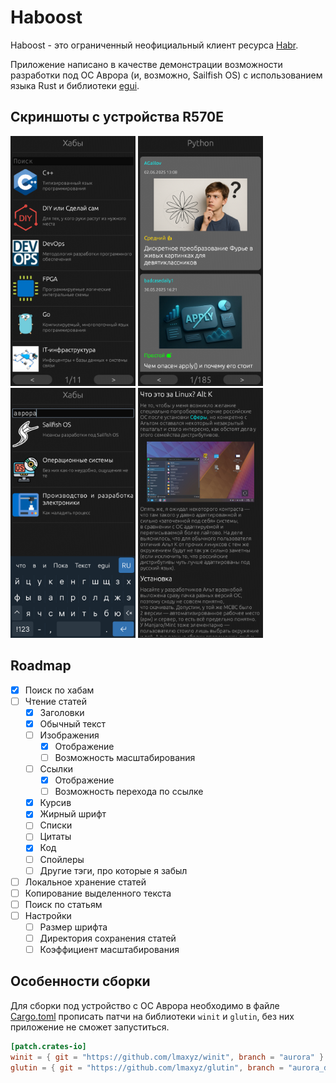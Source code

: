 # Haboost

Haboost - это ограниченный неофициальный клиент ресурса [Habr](https://habr.com).

Приложение написано в качестве демонстрации возможности разработки под ОС Аврора (и, возможно, Sailfish OS) с использованием языка Rust и библиотеки [egui](https://github.com/emilk/egui).

## Скриншоты с устройства R570E

<img src="screenshots/1.png" alt="screenshot 1" width=200>
<img src="screenshots/2.png" alt="screenshot 2" width=200>
<img src="screenshots/3.png" alt="screenshot 3" width=200>
<img src="screenshots/4.png" alt="screenshot 4" width=200>

## Roadmap

- [x] Поиск по хабам
- [ ] Чтение статей
  - [x] Заголовки
  - [x] Обычный текст
  - [ ] Изображения
    - [x] Отображение
    - [ ] Возможность масштабирования
  - [ ] Ссылки
    - [x] Отображение
    - [ ] Возможность перехода по ссылке
  - [x] Курсив
  - [x] Жирный шрифт
  - [ ] Списки
  - [ ] Цитаты
  - [x] Код
  - [ ] Спойлеры
  - [ ] Другие тэги, про которые я забыл
- [ ] Локальное хранение статей
- [ ] Копирование выделенного текста
- [ ] Поиск по статьям
- [ ] Настройки
  - [ ] Размер шрифта
  - [ ] Директория сохранения статей
  - [ ] Коэффициент масштабирования

## Особенности сборки

Для сборки под устройство с ОС Аврора необходимо в файле [Cargo.toml](Cargo.toml) прописать патчи на библиотеки `winit` и `glutin`, без них приложение не сможет запуститься.

```toml
[patch.crates-io]
winit = { git = "https://github.com/lmaxyz/winit", branch = "aurora" }
glutin = { git = "https://github.com/lmaxyz/glutin", branch = "aurora_device_fix" }
```
